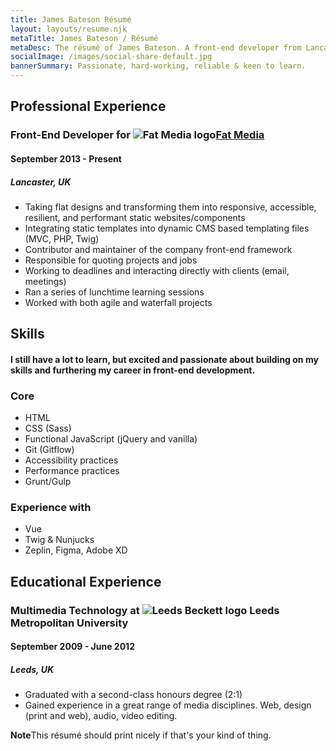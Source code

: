 ```yaml
---
title: James Bateson Résumé
layout: layouts/resume.njk
metaTitle: James Bateson / Résumé
metaDesc: The résumé of James Bateson. A front-end developer from Lancaster.
socialImage: /images/social-share-default.jpg
bannerSummary: Passionate, hard-working, reliable & keen to learn.
---
```

## Professional Experience

### Front-End Developer for ![Fat Media logo](/images/avatars/twitter/34f7590a-90.webp)[Fat Media](https://www.fatmedia.co.uk/)

#### September 2013 - Present

##### Lancaster, UK

* Taking flat designs and transforming them into responsive, accessible, resilient, and performant static websites/components
* Integrating static templates into dynamic CMS based templating files (MVC, PHP, Twig)
* Contributor and maintainer of the company front-end framework
* Responsible for quoting projects and jobs
* Working to deadlines and interacting directly with clients (email, meetings)
* Ran a series of lunchtime learning sessions
* Worked with both agile and waterfall projects

## Skills

#### I still have a lot to learn, but excited and passionate about building on my skills and furthering my career in front-end development.

### Core

* HTML
* CSS (Sass)
* Functional JavaScript (jQuery and vanilla)
* Git (Gitflow)
* Accessibility practices
* Performance practices
* Grunt/Gulp

### Experience with

* Vue
* Twig & Nunjucks
* Zeplin, Figma, Adobe XD

## Educational Experience

### Multimedia Technology at ![Leeds Beckett logo](/images/avatars/twitter/b5feb6c-90.webp) Leeds Metropolitan University

#### September 2009 - June 2012

##### Leeds, UK

* Graduated with a second-class honours degree (2:1)
* Gained experience in a great range of media disciplines. Web, design (print and web), audio, video editing.

<p class="post-note post-note--resume"><strong>Note</strong>This résumé should print nicely if that's your kind of thing.</p>